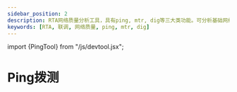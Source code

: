 ```yaml
---
sidebar_position: 2
description: RTA网络质量分析工具，具有ping, mtr, dig等三大类功能。可分析基础网络设施中存在的问题。
keywords: [RTA, 联调, 网络质量, ping, mtr, dig]
---
```


import {PingTool} from "/js/devtool.jsx";

# Ping拨测

<PingTool />